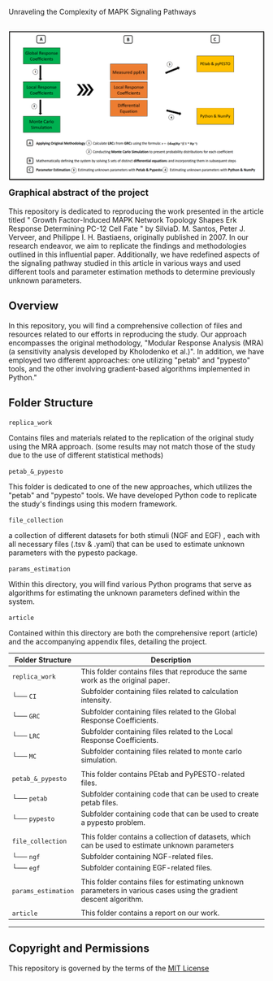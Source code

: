 ﻿Unraveling the Complexity of MAPK Signaling Pathways

![abstract](https://github.com/LoqmanSamani/mapk_pathway/blob/systembiology/article/appendix/abstract.png)
<sub>Graphical abstract of the project</sub>
------------------------------------------------

This repository  is dedicated to  reproducing the work   presented  in the article titled  " Growth Factor-Induced MAPK  Network Topology  Shapes Erk Response
Determining     PC-12  Cell     Fate " by SilviaD. M. Santos, Peter J. Verveer, and 
Philippe I. H. Bastiaens, originally published in 2007. In our research endeavor,
we aim to replicate the findings and  methodologies outlined in this influential
paper.   Additionally,   we  have  redefined  aspects  of the  signaling  pathway 
studied in this article in various ways and used different tools and  parameter 
estimation methods to determine previously unknown parameters.


Overview
-----------------------------------------------

In this repository, you will find a comprehensive collection of files and resources
related  to our efforts  in reproducing  the study.  Our approach encompasses the 
original methodology,  "Modular Response Analysis (MRA)(a sensitivity analysis 
developed by  Kholodenko et al.)".   In addition, we have employed two different
approaches: one utilizing  "petab"  and  "pypesto"  tools, and the other involving 
gradient-based algorithms implemented in Python."


Folder Structure
------------------------------------------------

`replica_work` 

Contains files and materials related to the replication of the original study using 
the MRA  approach.  (some results may not match those of the study  due to the 
use of different statistical methods)


`petab_&_pypesto` 

This folder is dedicated to one of the new approaches, which utilizes the "petab"
and "pypesto" tools.  We have  developed  Python  code to  replicate the study's 
findings using this modern framework.


`file_collection` 

a collection  of different datasets for  both stimuli (NGF and EGF) ,  each  with all 
necessary files (.tsv & .yaml) that can be used to estimate unknown parameters
with the pypesto package.


`params_estimation` 

Within  this directory,   you  will find  various  Python  programs  that  serve as
algorithms for estimating the unknown parameters defined within the system.


`article` 

Contained within this directory are both the comprehensive report (article) and the accompanying appendix files, detailing the project.


| Folder Structure    | Description                                                                                                         |
|---------------------|---------------------------------------------------------------------------------------------------------------------|
| `replica_work`      | This folder contains files that reproduce the same work as the original paper.                                      |
| └── `CI`            | Subfolder containing files related to calculation intensity.                                                        |
| └── `GRC`           | Subfolder containing files related to the Global Response Coefficients.                                             |
| └── `LRC`           | Subfolder containing files related to the Local Response Coefficients.                                              |
| └── `MC`            | Subfolder containing files related to monte carlo simulation.                                                       |
|                     |                                                                                                                     |
| `petab_&_pypesto`   | This folder contains PEtab and PyPESTO-related files.                                                               |
| └── `petab`         | Subfolder containing code that can be used to create petab files.                                                   |
| └──  `pypesto`      | Subfolder containing code that can be used to create a pypesto problem.                                             |
|                     |                                                                                                                     |
| `file_collection`   | This folder contains a collection of datasets, which can be used to estimate unknown parameters                     |
| └── `ngf`           | Subfolder containing NGF-related files.                                                                             |
| └── `egf`           | Subfolder containing EGF-related files.                                                                             |
|                     |                                                                                                                     |
| `params_estimation` | This folder contains files for estimating unknown parameters in various cases using the gradient descent algorithm. |
|                     |                                                                                                                     |
| `article`           | This folder contains a report on our work.                                                                          |
----------------------------------------------------------------------------------------------------------------------------------------------

## Copyright and Permissions

This repository is governed by the terms of the [MIT License](https://github.com/LoqmanSamani/mapk_pathway/blob/systembiology/LICENSE) 





